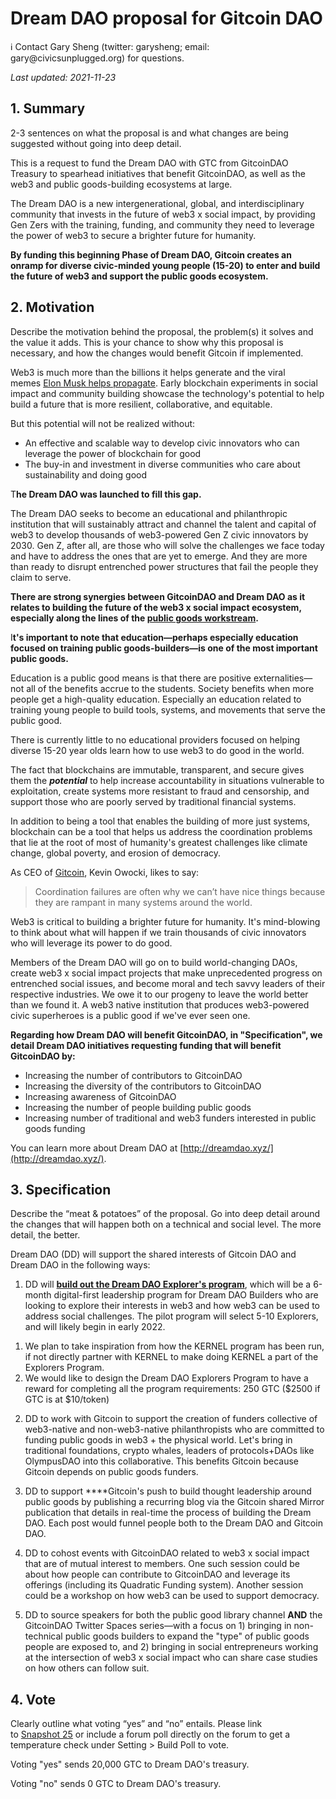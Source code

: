 # Dream DAO proposal for Gitcoin DAO

<aside>
ℹ️ Contact Gary Sheng (twitter: garysheng; email: gary@civicsunplugged.org) for questions.

*Last updated: 2021-11-23*

</aside>

## 1. Summary

2-3 sentences on what the proposal is and what changes are being suggested without going into deep detail.

This is a request to fund the Dream DAO with GTC from GitcoinDAO Treasury to spearhead initiatives that benefit GitcoinDAO, as well as the web3 and public goods-building ecosystems at large.

The Dream DAO is a new intergenerational, global, and interdisciplinary community that invests in the future of web3 x social impact, by providing Gen Zers with the training, funding, and community they need to leverage the power of web3 to secure a brighter future for humanity.

**By funding this beginning Phase of Dream DAO, Gitcoin creates an onramp for diverse civic-minded young people (15-20) to enter and build the future of web3 and support the public goods ecosystem.**

## 2. Motivation

Describe the motivation behind the proposal, the problem(s) it solves and the value it adds. This is your chance to show why this proposal is necessary, and how the changes would benefit Gitcoin if implemented.

Web3 is much more than the billions it helps generate and the viral memes [Elon Musk helps propagate](https://twitter.com/elonmusk/status/1451015695106560000). Early blockchain experiments in social impact and community building showcase the technology's potential to help build a future that is more resilient, collaborative, and equitable.

But this potential will not be realized without:

- An effective and scalable way to develop civic innovators who can leverage the power of blockchain for good
- The buy-in and investment in diverse communities who care about sustainability and doing good

T**he Dream DAO was launched to fill this gap.**

The Dream DAO seeks to become an educational and philanthropic institution that will sustainably attract and channel the talent and capital of web3 to develop thousands of web3-powered Gen Z civic innovators by 2030. Gen Z, after all, are those who will solve the challenges we face today and have to address the ones that are yet to emerge. And they are more than ready to disrupt entrenched power structures that fail the people they claim to serve.

**There are strong synergies between GitcoinDAO and Dream DAO as it relates to building the future of the web3 x social impact ecosystem, especially along the lines of the [public goods workstream](https://www.notion.so/Official-Public-Goods-Workstream-Overview-09d0912b9c3b4861916716f876ed77e9?pvs=21).**

I**t's important to note that education—perhaps especially education focused on training public goods-builders—is one of the most important public goods.**

Education is a public good means is that there are positive externalities—not all of the benefits accrue to the students. Society benefits when more people get a high-quality education. Especially an education related to training young people to build tools, systems, and movements that serve the public good.

There is currently little to no educational providers focused on helping diverse 15-20 year olds learn how to use web3 to do good in the world.

The fact that blockchains are immutable, transparent, and secure gives them the ***potential*** to help increase accountability in situations vulnerable to exploitation, create systems more resistant to fraud and censorship, and support those who are poorly served by traditional financial systems.

In addition to being a tool that enables the building of more just systems, blockchain can be a tool that helps us address the coordination problems that lie at the root of most of humanity's greatest challenges like climate change, global poverty, and erosion of democracy.

As CEO of [Gitcoin](https://gitcoin.co/), Kevin Owocki, likes to say:

> Coordination failures are often why we can’t have nice things because they are rampant in many systems around the world.
> 

Web3 is critical to building a brighter future for humanity. It's mind-blowing to think about what will happen if we train thousands of civic innovators who will leverage its power to do good.

Members of the Dream DAO will go on to build world-changing DAOs, create web3 x social impact projects that make unprecedented progress on entrenched social issues, and become moral and tech savvy leaders of their respective industries. We owe it to our progeny to leave the world better than we found it. A web3 native institution that produces web3-powered civic superheroes is a public good if we've ever seen one.

 

**Regarding how Dream DAO will benefit GitcoinDAO, in "Specification", we detail Dream DAO initiatives requesting funding that will benefit GitcoinDAO by:**

- Increasing the number of contributors to GitcoinDAO
- Increasing the diversity of the contributors to GitcoinDAO
- Increasing awareness of GitcoinDAO
- Increasing the number of people building public goods
- Increasing number of traditional and web3 funders interested in public goods funding

You can learn more about Dream DAO at [http://dreamdao.xyz/](http://dreamdao.xyz/).

## 3. Specification

Describe the “meat & potatoes” of the proposal. Go into deep detail around the changes that will happen both on a technical and social level. The more detail, the better.

Dream DAO (DD) will support the shared interests of Gitcoin DAO and Dream DAO in the following ways:

1) DD will **[build out the Dream DAO Explorer's program](https://www.notion.so/Dream-DAO-Programs-Grants-22344032d285469ca317031b7bc4d49f?pvs=21)**, which will be a 6-month digital-first leadership program for Dream DAO Builders who are looking to explore their interests in web3 and how web3 can be used to address social challenges. The pilot program will select 5-10 Explorers, and will likely begin in early 2022.

1. We plan to take inspiration from how the KERNEL program has been run, if not directly partner with KERNEL to make doing KERNEL a part of the Explorers Program.
2. We would like to design the Dream DAO Explorers Program to have a reward for completing all the program requirements: 250 GTC ($2500 if GTC is at $10/token)

2) DD to work with Gitcoin to support the creation of funders collective of web3-native and non-web3-native philanthropists who are committed to funding public goods in web3 + the physical world. Let's bring in traditional foundations, crypto whales, leaders of protocols+DAOs like OlympusDAO into this collaborative. This benefits Gitcoin because Gitcoin depends on public goods funders.

3) DD to support ****Gitcoin's push to build thought leadership around public goods by publishing a recurring blog via the Gitcoin shared Mirror publication that details in real-time the process of building the Dream DAO. Each post would funnel people both to the Dream DAO and Gitcoin DAO.

4) DD to cohost events with GitcoinDAO related to web3 x social impact that are of mutual interest to members. One such session could be about how people can contribute to GitcoinDAO and leverage its offerings (including its Quadratic Funding system). Another session could be a workshop on how web3 can be used to support democracy.

5) DD to source speakers for both the public good library channel **AND** the GitcoinDAO Twitter Spaces series—with a focus on 1) bringing in non-technical public goods builders to expand the "type" of public goods people are exposed to, and 2) bringing in social entrepreneurs working at the intersection of web3 x social impact who can share case studies on how others can follow suit.

## 4. Vote

Clearly outline what voting “yes” and “no” entails. Please link to [Snapshot 25](https://snapshot.org/#/gitcoindao.eth) or include a forum poll directly on the forum to get a temperature check under Setting > Build Poll to vote.

Voting "yes" sends 20,000 GTC to Dream DAO's treasury.

Voting "no" sends 0 GTC to Dream DAO's treasury.